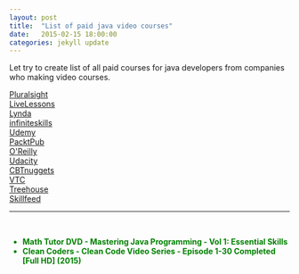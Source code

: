 ```yaml
---
layout: post
title:  "List of paid java video courses"
date:   2015-02-15 18:00:00
categories: jekyll update
---
```


Let try to create list of all paid courses for java developers from companies who making video courses.


<a href="/library/pluralsight/java/">Pluralsight</a><br/>
<a href="/library/livelessons/java/">LiveLessons</a><br/>
<a href="/library/lynda/java/">Lynda</a><br/>
<a href="/library/infiniteskills/java/">infiniteskills</a><br/>
<a href="/library/udemy/java/">Udemy</a><br/>
<a href="/library/packtpub/java/">PacktPub</a><br/>
<a href="/library/oreilly/java/">O'Reilly</a><br/>
<a href="/library/udacity/java/">Udacity</a><br/>
<a href="/library/cbtnuggets/java/">CBTnuggets</a><br/>
<a href="/library/vtc/java/">VTC</a><br/>
<a href="/library/treehouse/java/">Treehouse</a><br/>
<a href="/library/skillfeed/java/">Skillfeed</a><br/>

___

<br/>

<ul>
<li style="color:green"><strong>Math Tutor DVD - Mastering Java Programming - Vol 1: Essential Skills</strong></li>
<li style="color:green"><strong>Clean Coders - Clean Code Video Series - Episode 1-30 Completed [Full HD] (2015) </strong></li> 
</ul>

 

